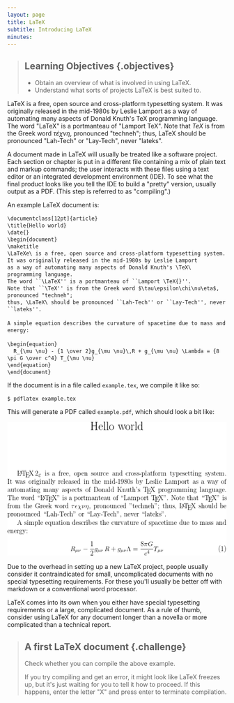 ```yaml
---
layout: page
title: LaTeX
subtitle: Introducing LaTeX
minutes: 
---
```


> ## Learning Objectives {.objectives}
>
> * Obtain an overview of what is involved in using LaTeX.
> * Understand what sorts of projects LaTeX is best suited to.

LaTeX is a free, open source and cross-platform typesetting system.
It was originally released in the mid-1980s by Leslie Lamport
as a way of automating many aspects of Donald Knuth's TeX programming language.
The word "LaTeX" is a portmanteau of "Lamport TeX".
Note that *TeX* is from the Greek word *τέχνη*, pronounced "techneh";
thus, LaTeX should be pronounced "Lah-Tech" or "Lay-Tech", never "lateks".

A document made in LaTeX will usually be treated like a software project.
Each section or chapter is put in a different file containing a mix of 
plain text and markup commands;
the user interacts with these files using a text editor or an
integrated development environment (IDE).
To see what the final product looks like you tell the
IDE to build a "pretty" version, usually output as a PDF.
(This step is referred to as "compiling".)

An example LaTeX document is:

~~~ {.tex}
\documentclass[12pt]{article}
\title{Hello world}
\date{}
\begin{document}
\maketitle
\LaTeXe\ is a free, open source and cross-platform typesetting system.
It was originally released in the mid-1980s by Leslie Lamport
as a way of automating many aspects of Donald Knuth's \TeX\ programming language.
The word ``\LaTeX'' is a portmanteau of ``Lamport \TeX{}''.
Note that ``\TeX'' is from the Greek word $\tau\epsilon\chi\nu\eta$, pronounced "techneh";
thus, \LaTeX\ should be pronounced ``Lah-Tech'' or ``Lay-Tech'', never ``lateks''.

A simple equation describes the curvature of spacetime due to mass and energy:

\begin{equation}
  R_{\mu \nu} - {1 \over 2}g_{\mu \nu}\,R + g_{\mu \nu} \Lambda = {8 \pi G \over c^4} T_{\mu \nu}
\end{equation}
\end{document}
~~~

If the document is in a file called `example.tex`, we compile it like so:

~~~ {.bash}
$ pdflatex example.tex
~~~

This will generate a PDF called `example.pdf`, which should look a bit like:

![](fig/00-example.png)

Due to the overhead in setting up a new LaTeX project,
people usually consider it contraindicated for small,
uncomplicated documents with no special typesetting requirements.
For these you'll usually be better off with markdown or a conventional word processor.

LaTeX comes into its own when you either have special typesetting requirements
or a large, complicated document.
As a rule of thumb, consider using LaTeX for any document
longer than a novella or more complicated than a technical report.

> ## A first LaTeX document {.challenge}
>
> Check whether you can compile the above example.
>
> If you try compiling and get an error, it might look like LaTeX freezes up,
> but it's just waiting for you to tell it how to proceed.
> If this happens, enter the letter "X" and press enter to terminate compilation.
